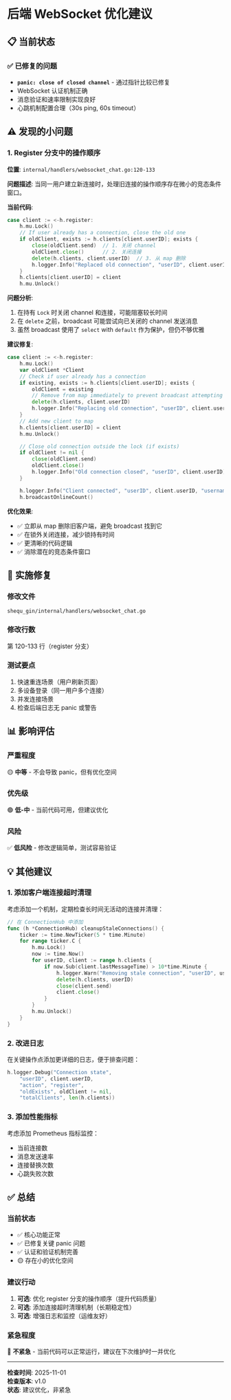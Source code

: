 # 后端 WebSocket 优化建议

## 📋 当前状态

### ✅ 已修复的问题
- **`panic: close of closed channel`** - 通过指针比较已修复
- WebSocket 认证机制正确
- 消息验证和速率限制实现良好
- 心跳机制配置合理（30s ping, 60s timeout）

## ⚠️ 发现的小问题

### 1. Register 分支中的操作顺序

**位置**: `internal/handlers/websocket_chat.go:120-133`

**问题描述**: 
当同一用户建立新连接时，处理旧连接的操作顺序存在微小的竞态条件窗口。

**当前代码**:
```go
case client := <-h.register:
    h.mu.Lock()
    // If user already has a connection, close the old one
    if oldClient, exists := h.clients[client.userID]; exists {
        close(oldClient.send)  // 1. 关闭 channel
        oldClient.close()      // 2. 关闭连接
        delete(h.clients, client.userID)  // 3. 从 map 删除
        h.logger.Info("Replaced old connection", "userID", client.userID)
    }
    h.clients[client.userID] = client
    h.mu.Unlock()
```

**问题分析**:
1. 在持有 `Lock` 时关闭 channel 和连接，可能阻塞较长时间
2. 在 `delete` 之前，broadcast 可能尝试向已关闭的 channel 发送消息
3. 虽然 broadcast 使用了 `select` with `default` 作为保护，但仍不够优雅

**建议修复**:
```go
case client := <-h.register:
    h.mu.Lock()
    var oldClient *Client
    // Check if user already has a connection
    if existing, exists := h.clients[client.userID]; exists {
        oldClient = existing
        // Remove from map immediately to prevent broadcast attempting to send
        delete(h.clients, client.userID)
        h.logger.Info("Replacing old connection", "userID", client.userID)
    }
    // Add new client to map
    h.clients[client.userID] = client
    h.mu.Unlock()

    // Close old connection outside the lock (if exists)
    if oldClient != nil {
        close(oldClient.send)
        oldClient.close()
        h.logger.Info("Old connection closed", "userID", client.userID)
    }

    h.logger.Info("Client connected", "userID", client.userID, "username", client.username)
    h.broadcastOnlineCount()
```

**优化效果**:
- ✅ 立即从 map 删除旧客户端，避免 broadcast 找到它
- ✅ 在锁外关闭连接，减少锁持有时间
- ✅ 更清晰的代码逻辑
- ✅ 消除潜在的竞态条件窗口

## 🔧 实施修复

### 修改文件
`shequ_gin/internal/handlers/websocket_chat.go`

### 修改行数
第 120-133 行（register 分支）

### 测试要点
1. 快速重连场景（用户刷新页面）
2. 多设备登录（同一用户多个连接）
3. 并发连接场景
4. 检查后端日志无 panic 或警告

## 📊 影响评估

### 严重程度
🟡 **中等** - 不会导致 panic，但有优化空间

### 优先级
🟢 **低-中** - 当前代码可用，但建议优化

### 风险
✅ **低风险** - 修改逻辑简单，测试容易验证

## 💡 其他建议

### 1. 添加客户端连接超时清理
考虑添加一个机制，定期检查长时间无活动的连接并清理：
```go
// 在 ConnectionHub 中添加
func (h *ConnectionHub) cleanupStaleConnections() {
    ticker := time.NewTicker(5 * time.Minute)
    for range ticker.C {
        h.mu.Lock()
        now := time.Now()
        for userID, client := range h.clients {
            if now.Sub(client.lastMessageTime) > 10*time.Minute {
                h.logger.Warn("Removing stale connection", "userID", userID)
                delete(h.clients, userID)
                close(client.send)
                client.close()
            }
        }
        h.mu.Unlock()
    }
}
```

### 2. 改进日志
在关键操作点添加更详细的日志，便于排查问题：
```go
h.logger.Debug("Connection state", 
    "userID", client.userID,
    "action", "register",
    "oldExists", oldClient != nil,
    "totalClients", len(h.clients))
```

### 3. 添加性能指标
考虑添加 Prometheus 指标监控：
- 当前连接数
- 消息发送速率
- 连接替换次数
- 心跳失败次数

## ✅ 总结

### 当前状态
- ✅ 核心功能正常
- ✅ 已修复关键 panic 问题
- ✅ 认证和验证机制完善
- 🟡 存在小的优化空间

### 建议行动
1. **可选**: 优化 register 分支的操作顺序（提升代码质量）
2. **可选**: 添加连接超时清理机制（长期稳定性）
3. **可选**: 增强日志和监控（运维友好）

### 紧急程度
📗 **不紧急** - 当前代码可以正常运行，建议在下次维护时一并优化

---

**检查时间**: 2025-11-01  
**检查版本**: v1.0  
**状态**: 建议优化，非紧急

